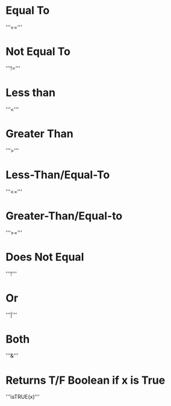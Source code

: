 # Equal To
'''=='''

# Not Equal To
'''!='''

# Less than
'''<'''

# Greater Than
'''>'''

# Less-Than/Equal-To
'''<='''

# Greater-Than/Equal-to
'''>='''

# Does Not Equal
'''!'''

# Or
'''|'''

# Both 
'''&'''

# Returns T/F Boolean if x is True
'''isTRUE(x)'''